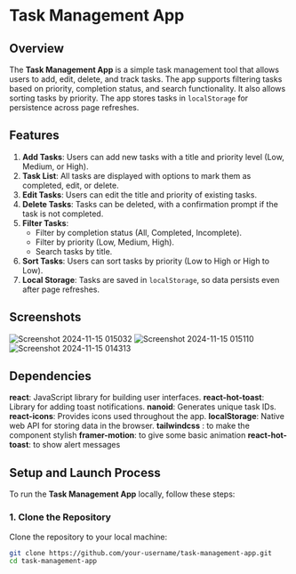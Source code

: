 # Task Management App

## Overview
The **Task Management App** is a simple task management tool that allows users to add, edit, delete, and track tasks. The app supports filtering tasks based on priority, completion status, and search functionality. It also allows sorting tasks by priority. The app stores tasks in `localStorage` for persistence across page refreshes.

## Features

1. **Add Tasks**: Users can add new tasks with a title and priority level (Low, Medium, or High).
2. **Task List**: All tasks are displayed with options to mark them as completed, edit, or delete.
3. **Edit Tasks**: Users can edit the title and priority of existing tasks.
4. **Delete Tasks**: Tasks can be deleted, with a confirmation prompt if the task is not completed.
5. **Filter Tasks**:
   - Filter by completion status (All, Completed, Incomplete).
   - Filter by priority (Low, Medium, High).
   - Search tasks by title.
6. **Sort Tasks**: Users can sort tasks by priority (Low to High or High to Low).
7. **Local Storage**: Tasks are saved in `localStorage`, so data persists even after page refreshes.

## Screenshots
![Screenshot 2024-11-15 015032](https://github.com/user-attachments/assets/e58babe2-3217-4ae4-a2e6-94246ed33bd3)
![Screenshot 2024-11-15 015110](https://github.com/user-attachments/assets/e2979de7-97b0-4659-9c9f-ecd9e8d85400)
![Screenshot 2024-11-15 014313](https://github.com/user-attachments/assets/0f7995ca-0a24-4720-827c-efd5ed11ce6e)


## Dependencies
**react**: JavaScript library for building user interfaces.
**react-hot-toast**: Library for adding toast notifications.
**nanoid**: Generates unique task IDs.
**react-icons**: Provides icons used throughout the app.
**localStorage**: Native web API for storing data in the browser.
**tailwindcss** : to make the component stylish
**framer-motion**: to give some basic animation
**react-hot-toast**: to show alert messages


## Setup and Launch Process

To run the **Task Management App** locally, follow these steps:

### 1. **Clone the Repository**
Clone the repository to your local machine:

```bash
git clone https://github.com/your-username/task-management-app.git
cd task-management-app
